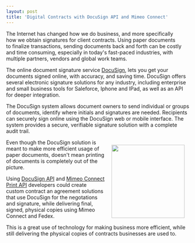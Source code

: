 ```yaml
---
layout: post
title: 'Digital Contracts with DocuSign API and Mimeo Connect'
---
```

<a title="DocuSign" href="http://www.docusign.com/"><img style="padding: 15px;" src="http://kinlane-productions.s3.amazonaws.com/mimeo/application-images/docusign.gif" alt="" align="right" /></a>The Internet has changed how we do business, and more specifically how we obtain signatures for client contracts.   Using paper documents to finalize transactions, sending documents back and forth can be costly and time consuming,  especially in today's fast-paced industries, with multiple partners, vendors and global work teams.<p></p>
The online document signature service <a title="DocuSign" href="http://www.docusign.com/">DocuSign</a>, lets you get your documents signed online, with accuracy, and saving time.  DocuSign offers several electronic signature solutions for any industry, including enterprise and small business tools for Saleforce, Iphone and IPad, as well as an API for deeper integration.<p></p>
The DocuSign system allows document owners to send individual or groups of documents, identify where initials and signatures are needed.   Recipients can securely sign online using the DocuSign web or mobile interface.   The system provides a secure, verifiable signature solution with a complete audit trail.<p></p>
<img style="padding: 15px;" src="http://kinlane-productions.s3.amazonaws.com/mimeo/mimeo_connect_logo.jpg" alt="" width="200" align="right" />Even though the DocuSign solution is meant to make more efficient usage of paper documents, doesn't mean printing of documents is completely out of the picture.<p></p>
Using <a title="DocuSign API" href="http://www.docusign.com/developers-center/developers-center-overview">DocuSign API</a> and <a title="Mimeo Connect Cloud Print API" href="http://developer.mimeo.com">Mimeo Connect Print API</a> developers could create custom contract an agreement solutions that use DocuSign for the negotations and signature, while delivering final, signed, physical copies using Mimeo Connect and Fedex.<p></p>
This is a great use of technology for making business more efficient, while still delivering the physical copies of contracts businesses are used to.